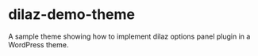 # dilaz-demo-theme
A sample theme showing how to implement dilaz options panel plugin in a WordPress theme.
